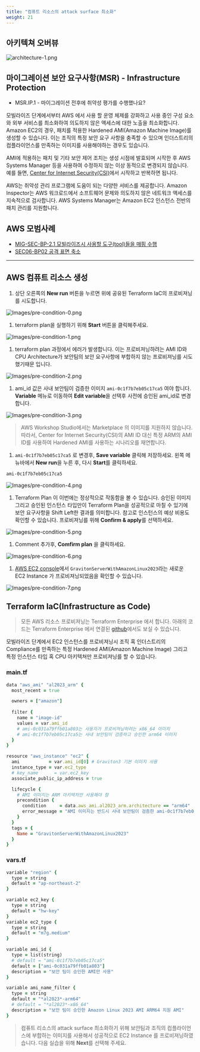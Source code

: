 ```yaml
---
title: "컴퓨트 리소스의 attack surface 최소화"
weight: 21
---
```


## 아키텍쳐 오버뷰

![architecture-1.png](https://github.com/kr-partner/aws-partner-summit-docs/blob/main/static/architecture/architecture-1.png?raw=true)

## 마이그레이션 보안 요구사항(MSR) - Infrastructure Protection 
* MSR.IP.1 - 마이그레이션 전후에 취약성 평가를 수행했나요?

모빌라이즈 단계에서부터 AWS 에서 사용 할 운영 체제를 강화하고 사용 중인 구성 요소와 외부 서비스를 최소화하여 의도하지 않은 액세스에 대한 노출을 최소화합니다. Amazon EC2의 경우, 패치를 적용한 Hardened AMI(Amazon Machine Image)를 생성할 수 있습니다. 이는 조직의 특정 보안 요구 사항을 충족할 수 있으며 인더스트리의 컴플라이언스를 만족하는 이미지를 사용해야하는 경우도 있습니다. 

AMI에 적용하는 패치 및 기타 보안 제어 조치는 생성 시점에 발효되며 시작한 후 AWS Systems Manager 등을 사용하여 수정하지 않는 이상 동적으로 변경되지 않습니다. 예를 들면, [Center for Internet Security(CSI)](https://aws.amazon.com/marketplace/seller-profile?id=dfa1e6a8-0b7b-4d35-a59c-ce272caee4fc&ref=dtl_B07M68CJS5)에서 시작하고 반복하면 됩니다.

AWS는 취약성 관리 프로그램에 도움이 되는 다양한 서비스를 제공합니다. Amazon Inspector는 AWS 워크로드에서 소프트웨어 문제와 의도하지 않은 네트워크 액세스를 지속적으로 검사합니다. AWS Systems Manager는 Amazon EC2 인스턴스 전반의 패치 관리를 지원합니다.

## AWS 모범사례
* [MIG-SEC-BP-2.1 모빌라이즈시 사용할 도구(tool)들을 매핑 수행](https://docs.aws.amazon.com/wellarchitected/latest/migration-lens/assess-sec.html#mig-sec-bp-2.1-perform-a-tools-mapping-exercise)
* [SEC06-BP02 공격 표면 축소](https://docs.aws.amazon.com/ko_kr/wellarchitected/latest/security-pillar/sec_protect_compute_reduce_surface.html)

---

## AWS 컴퓨트 리소스 생성 

1. 상단 오른쪽의 **New run** 버튼을 누르면 위에 공유된 Terraform IaC의 프로비져닝를 시도합니다. 

![Images/pre-condition-0.png](https://github.com/kr-partner/aws-partner-summit-docs/blob/main/static/mobilize/iac/compute/pre-condition-0.png?raw=true)

1. terraform plan을 실행하기 위해 **Start** 버튼을 클릭해주세요.

![Images/pre-condition-1.png](https://github.com/kr-partner/aws-partner-summit-docs/blob/main/static/mobilize/iac/compute/pre-condition-1.png?raw=true)

1. terraform plan 과정에서 에러가 발생합니다. 이는 프로비져닝하려는 AMI ID와 CPU Architecture가 보안팀의 보안 요구사항에 부합하지 않는 프로비져닝를 시도했기때문 입니다.

![Images/pre-condition-2.png](https://github.com/kr-partner/aws-partner-summit-docs/blob/main/static/mobilize/iac/compute/pre-condition-2.png?raw=true)

1. ami_id 값은 사내 보안팀이 검증한 이미지 `ami-0c1f7b7eb05c17ca5` 여야 합니다. **Variable** 메뉴로 이동하여 **Edit variable**을 선택후 사전에 승인된 ami_id로 변경 합니다.

![Images/pre-condition-3.png](https://github.com/kr-partner/aws-partner-summit-docs/blob/main/static/mobilize/iac/compute/pre-condition-3.png?raw=true)


> AWS Workshop Studio에서는 Marketplace 의 이미지를 지원하지 않습니다. 따라서, Center for Internet Security(CSI)의 AMI ID 대신 특정 ARM의 AMI ID를 사용하여 Hardened AMI를 사용하는 시나리오를 재연합니다.


1. `ami-0c1f7b7eb05c17ca5` 로 변경후, **Save variable** 클릭해 저장하세요. 왼쪽 메뉴바에서 **New run**을 누른 후, 다시 **Start**를 클릭하세요.

```bash
ami-0c1f7b7eb05c17ca5
```

![Images/pre-condition-4.png](https://github.com/kr-partner/aws-partner-summit-docs/blob/main/static/mobilize/iac/compute/pre-condition-4.png?raw=true)

1. Terraform Plan 이 이번에는 정상적으로 작동함을 볼 수 있습니다. 승인된 이미지 그리고 승인된 인스턴스 타입만이 Terraform Plan을 성공적으로 마칠 수 있기에 보안 요구사항을 Shift Left한 결과를 의미합니다. 참고로 인스턴스의 예상 비용도 확인할 수 있습니다. 프로비져닝를 위해 **Confirm & apply**를 선택하세요.

![Images/pre-condition-5.png](https://github.com/kr-partner/aws-partner-summit-docs/blob/main/static/mobilize/iac/compute/pre-condition-5.png?raw=true)

1. Comment 추가후, **Comfirm plan** 을 클릭하세요. 

![Images/pre-condition-6.png](https://github.com/kr-partner/aws-partner-summit-docs/blob/main/static/mobilize/iac/compute/pre-condition6.png?raw=true)

1. [AWS EC2 console](https://ap-northeast-2.console.aws.amazon.com/ec2/home?region=ap-northeast-2#Instances)에서 `GravitonServerWithAmazonLinux2023`라는 새로운 EC2 Instance 가 프로비져닝되었음을 확인할 수 있습니다. 

![Images/pre-condition-7.png](https://github.com/kr-partner/aws-partner-summit-docs/blob/main/static/mobilize/iac/compute/pre-condition-7.png?raw=true)


## Terraform IaC(Infrastructure as Code)

> 모든 AWS 리소스 프로비져닝는 Terraform Enterprise 에서 합니다. 아래의 코드는 Terraform Enterprise 에서 연결된 [github](https://github.com/aws-samples/secure-migrations-and-modernizations/tree/main/tf_scenario_code/1_pre-condition-ec2)에서도 보실 수 있습니다.

모빌라이즈 단계에서 EC2 인스턴스를 프로비져닝시 조직 혹 인더스트리의 Compliance를 만족하는 특정 Hardened AMI(Amazon Machine Image) 그리고 특정 인스턴스 타입 혹 CPU 아키텍쳐만 프로비져닝를 할 수 있습니다.

### main.tf

```ruby
data "aws_ami" "al2023_arm" {
  most_recent = true

  owners = ["amazon"]
  
  filter {
    name = "image-id"
    values = var.ami_id
    # ami-0c031a79ffb01a803는 사용자가 프로비져닝하려는 x86_64 이미지
    # ami-0c1f7b7eb05c17ca5는 사내 보안팀이 검증하고 승인한 arm64 이미지
  }
}

resource "aws_instance" "ec2" {
  ami           = var.ami_id[0] # Graviton3 기본 이미지 사용
  instance_type = var.ec2_type
  # key_name      = var.ec2_key
  associate_public_ip_address = true

  lifecycle {
    # AMI 이미지는 ARM 아키텍처만 사용해야 함
    precondition {
      condition     = data.aws_ami.al2023_arm.architecture == "arm64"
      error_message = "AMI 이미지는 반드시 사내 보안팀이 검증한 ami-0c1f7b7eb05c17ca5 이어야 합니다"
    }
  }
  tags = {
    Name = "GravitonServerWithAmazonLinux2023"
  }
}
```

### vars.tf


```ruby
variable "region" {
  type = string
  default = "ap-northeast-2"
}

variable ec2_key {
  type = string
  default = "hw-key"
}
variable ec2_type {
  type = string
  default = "m7g.medium"
}

variable ami_id {
  type = list(string)
  # default = "ami-0c1f7b7eb05c17ca5"
  default = ["ami-0c031a79ffb01a803"]
  description = "보안 팀이 승인한 AMI만 사용"
}

variable ami_name_filter {
  type = string
  default = "*al2023*-arm64"
  # default = "*al2023*-x86_64"
  description = "보안 팀이 승인한 Amazon Linux 2023 AMI ARM64 지원 AMI"
}
```


> 컴퓨트 리소스의 attack surface 최소화하기 위해 보안팀과 조직의 컴플라이언스에 부합하는 이미지를 사용해서 성공적으로 EC2 Instance 를 프로비져닝하였습니다. 다음 실습을 위해 **Next**를 선택해 주세요.
